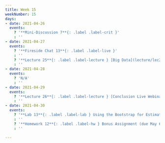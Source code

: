 ```yaml
---
title: Week 15
weekNumber: 15
days:
- date: 2021-04-26
  events:
    ? '**Mini-Discussion 7**{: .label .label-crit }'
    : ''
- date: 2021-04-27
  events:
    ? '**Fireside Chat 13**{: .label .label-live }'
    : ''
    ? '**Lecture 25**{: .label .label-lecture } [Big Data](lecture/lec25)'
    : ''
- date: 2021-04-28
  events:
    ? 'N/A'
    : ''
- date: 2021-04-29
  events:
    ? '**Lecture 26**{: .label .label-lecture } [Conclusion Live Webinar](https://berkeley.zoom.us/j/99980560875)'
    : ''
- date: 2021-04-30
  events:
    ? '**Lab 13**{: .label .label-lab } Using the Bootstrap for Estimation (due May 6)'
    : ''
    ? '**Homework 12**{: .label .label-hw } Bonus Assignment (due May 6)'
    : ''

---
```

